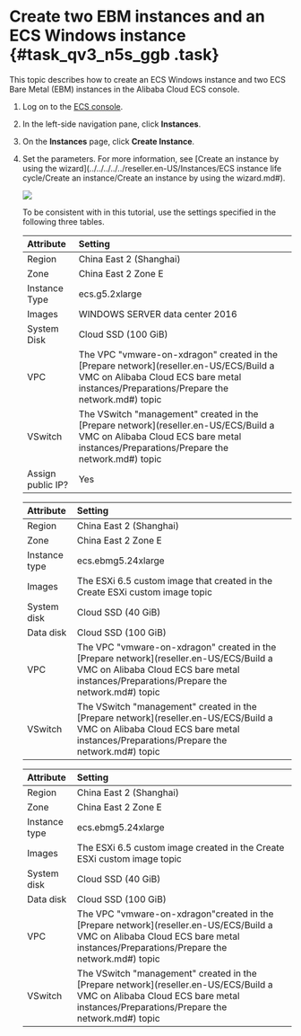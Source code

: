 # Create two EBM instances and an ECS Windows instance {#task_qv3_n5s_ggb .task}

This topic describes how to create an ECS Windows instance and two ECS Bare Metal \(EBM\) instances in the Alibaba Cloud ECS console.

1.  Log on to the [ECS console](https://ecs.console.aliyun.com/#home). 
2.  In the left-side navigation pane, click **Instances**. 
3.  On the **Instances** page, click **Create Instance**. 
4.  Set the parameters. For more information, see [Create an instance by using the wizard](../../../../../reseller.en-US/Instances/ECS instance life cycle/Create an instance/Create an instance by using the wizard.md#). 

    ![](http://static-aliyun-doc.oss-cn-hangzhou.aliyuncs.com/assets/img/83714/155116294335460_en-US.png)

    To be consistent with in this tutorial, use the settings specified in the following three tables.

    |Attribute|Setting|
    |:--------|:------|
    |Region|China East 2 \(Shanghai\)|
    |Zone|China East 2 Zone E|
    |Instance Type|ecs.g5.2xlarge|
    |Images|WINDOWS SERVER data center 2016|
    |System Disk|Cloud SSD \(100 GiB\)|
    |VPC|The VPC "vmware-on-xdragon" created in the [Prepare network](reseller.en-US/ECS/Build a VMC on Alibaba Cloud ECS bare metal instances/Preparations/Prepare the network.md#) topic|
    |VSwitch|The VSwitch "management" created in the [Prepare network](reseller.en-US/ECS/Build a VMC on Alibaba Cloud ECS bare metal instances/Preparations/Prepare the network.md#) topic|
    |Assign public IP?|Yes|

    |Attribute|Setting|
    |:--------|:------|
    |Region|China East 2 \(Shanghai\)|
    |Zone|China East 2 Zone E|
    |Instance type|ecs.ebmg5.24xlarge|
    |Images|The ESXi 6.5 custom image that created in the Create ESXi custom image topic|
    |System disk|Cloud SSD \(40 GiB\)|
    |Data disk|Cloud SSD \(100 GiB\)|
    |VPC|The VPC "vmware-on-xdragon" created in the [Prepare network](reseller.en-US/ECS/Build a VMC on Alibaba Cloud ECS bare metal instances/Preparations/Prepare the network.md#) topic|
    |VSwitch|The VSwitch "management" created in the [Prepare network](reseller.en-US/ECS/Build a VMC on Alibaba Cloud ECS bare metal instances/Preparations/Prepare the network.md#) topic|

    |Attribute|Setting|
    |:--------|:------|
    |Region|China East 2 \(Shanghai\)|
    |Zone|China East 2 Zone E|
    |Instance type|ecs.ebmg5.24xlarge|
    |Images|The ESXi 6.5 custom image created in the Create ESXi custom image topic|
    |System disk|Cloud SSD \(40 GiB\)|
    |Data disk|Cloud SSD \(100 GiB\)|
    |VPC|The VPC "vmware-on-xdragon"created in the [Prepare network](reseller.en-US/ECS/Build a VMC on Alibaba Cloud ECS bare metal instances/Preparations/Prepare the network.md#) topic|
    |VSwitch|The VSwitch "management" created in the [Prepare network](reseller.en-US/ECS/Build a VMC on Alibaba Cloud ECS bare metal instances/Preparations/Prepare the network.md#) topic|


